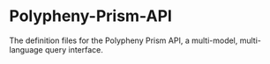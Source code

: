 # Polypheny-Prism-API
The definition files for the Polypheny Prism API, a multi-model, multi-language query interface.
